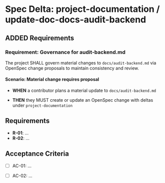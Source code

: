 # Spec Delta: project-documentation / update-doc-docs-audit-backend

## ADDED Requirements

### Requirement: Governance for audit-backend.md

The project SHALL govern material changes to `docs/audit-backend.md` via OpenSpec change proposals to maintain consistency and review.

#### Scenario: Material change requires proposal

- **WHEN** a contributor plans a material update to `docs/audit-backend.md`

- **THEN** they MUST create or update an OpenSpec change with deltas under `project-documentation`

## Requirements

- **R-01**: ...
- **R-02**: ...


## Acceptance Criteria

- [ ] AC-01: ...
- [ ] AC-02: ...

